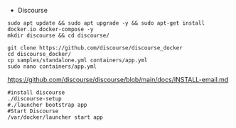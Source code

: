 * Discourse

```
sudo apt update && sudo apt upgrade -y && sudo apt-get install docker.io docker-compose -y
mkdir discourse && cd discourse/

git clone https://github.com/discourse/discourse_docker
cd discourse_docker/
cp samples/standalone.yml containers/app.yml
sudo nano containers/app.yml
```

https://github.com/discourse/discourse/blob/main/docs/INSTALL-email.md

```
#install discourse
./discourse-setup
#./launcher bootstrap app
#Start Discourse
/var/docker/launcher start app
```
